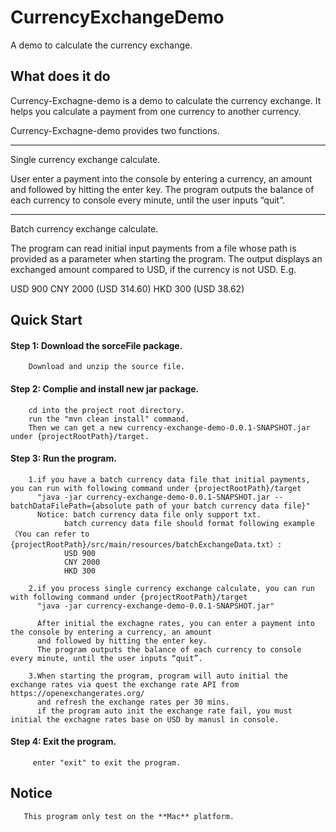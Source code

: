# CurrencyExchangeDemo
A demo to calculate the currency exchange.

## What does it do
Currency-Exchagne-demo is a demo to calculate the currency exchange. It helps you calculate a payment from one currency to another currency.

Currency-Exchagne-demo provides two functions.
* **
  Single currency exchange calculate.
  
  User enter a payment into the console by entering a currency, an amount and followed by hitting the enter key.
  The program outputs the balance of each currency to console every minute, until the user inputs “quit”.
  
* **
  Batch currency exchange calculate.
  
  The program can read initial input payments from a file whose path is provided as a parameter when starting the program.
  The output displays an exchanged amount compared to USD, if the currency is not USD. E.g.
  
   USD 900
   CNY 2000 (USD 314.60)
   HKD 300 (USD 38.62)
  
## Quick Start

#### Step 1: Download the sorceFile package.
        Download and unzip the source file.
        
#### Step 2: Complie and install new jar package.
        cd into the project root directory.
        run the "mvn clean install" command.
        Then we can get a new currency-exchange-demo-0.0.1-SNAPSHOT.jar under {projectRootPath}/target.

#### Step 3: Run the program.
        1.if you have a batch currency data file that initial payments, you can run with following command under {projectRootPath}/target 
          "java -jar currency-exchange-demo-0.0.1-SNAPSHOT.jar --batchDataFilePath={absolute path of your batch currency data file}"
          Notice: batch currency data file only support txt.
                batch currency data file should format following example（You can refer to {projectRootPath}/src/main/resources/batchExchangeData.txt）:
                USD 900
                CNY 2000
                HKD 300
                
        2.if you process single currency exchange calculate, you can run with following command under {projectRootPath}/target 
          "java -jar currency-exchange-demo-0.0.1-SNAPSHOT.jar"
        
          After initial the exchagne rates, you can enter a payment into the console by entering a currency, an amount 
          and followed by hitting the enter key.
          The program outputs the balance of each currency to console every minute, until the user inputs “quit”.
                
        3.When starting the program, program will auto initial the exchange rates via quest the exchange rate API from https://openexchangerates.org/
          and refresh the exchange rates per 30 mins.
          if the program auto init the exchange rate fail, you must initial the exchagne rates base on USD by manusl in console.
          
 #### Step 4: Exit the program.
         enter "exit" to exit the program.
          
## Notice
       This program only test on the **Mac** platform.
      
